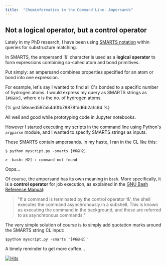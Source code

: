 ```yaml
---
title:  "Cheminformatics in the Command Line: Ampersands"
---
```

##  Not a logical operator, but a control operator

Lately in my PhD research, I have been using [SMARTS notation](https://www.daylight.com/dayhtml/doc/theory/theory.smarts.html) within queries for substructure matching.

In SMARTS, the ampersand '&' character is used as a **logical operator** to form expressions combining so-called atom and bond primitives.

Put simply: an ampersand combines properties specified for an atom or bond into one expression.  

For example, let's say I wanted to find all C's bonded to a specific number of hydrogen atoms. I would express my query as SMARTS strings as `[#6&Hx]`, where x is the no. of hydrogen atoms.

{% gist 58eaed597a54d0fb78878fdd6b2a1c94 %}

All well and good while prototyping code in Jupyter notebooks.

However I started executing my scripts in the command line using Python's `argparse` module, and I wanted to specify SMARTS strings as inputs.

These SMARTS contain ampersands. In my haste, I ran in the CL like this:

```
$ python myscript.py -smarts [#6&H2]

> -bash: H2]-: command not found
```

Oops...

Of course, the ampersand has its own meaning in `bash`. More specifically, it is a **control operator** for job execution, as explained in the [GNU Bash Reference Manual](https://www.gnu.org/software/bash/manual/bash.pdf):

>"If a command is terminated by the control operator ‘&’, the shell executes the command
asynchronously in a subshell. This is known as executing the command in the background,
and these are referred to as asynchronous commands."

The very simple solution of course is to simply add quotation marks around the SMARTS string CL input:

```
$python myscript.py -smarts '[#6&H2]'
```

A timely reminder to get more coffee...

[![Hits](https://hits.seeyoufarm.com/api/count/incr/badge.svg?url=https%3A%2F%2Fadelenel.ai%2FcheminfCL%2F&count_bg=%2379C83D&title_bg=%23555555&icon=&icon_color=%23E7E7E7&title=hits&edge_flat=false)](https://hits.seeyoufarm.com)
